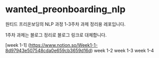 # wanted_preonboarding_nlp

원티드 프리온보딩의 NLP 과정 1-3주차 과제 정리용 레포입니다. 

1주차 과제는 블로그 정리로 블로그 링크로 대체합니다. 

[week 1-1] (https://www.notion.so/Week1-1-8d97943e507548cda0e659cb3659d16d)
week 1-2
week 1-3
week 1-4 

